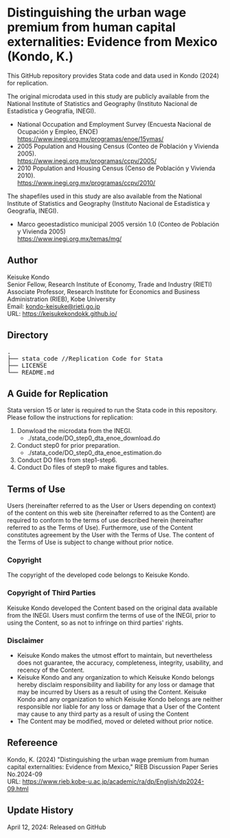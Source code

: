# Distinguishing the urban wage premium from human capital externalities: Evidence from Mexico (Kondo, K.)

This GitHub repository provides Stata code and data used in Kondo (2024) for replication.

The original microdata used in this study are publicly available from the National Institute of Statistics and Geography (Instituto Nacional de Estadística y Geografía, INEGI).

- National Occupation and Employment Survey (Encuesta Nacional de Ocupación y Empleo, ENOE)<br /> 
https://www.inegi.org.mx/programas/enoe/15ymas/
- 2005 Population and Housing Census (Conteo de Población y Vivienda 2005). <br /> 
https://www.inegi.org.mx/programas/ccpv/2005/
- 2010 Population and Housing Census (Censo de Población y Vivienda 2010). <br /> 
https://www.inegi.org.mx/programas/ccpv/2010/

The shapefiles used in this study are also available from the National Institute of Statistics and Geography (Instituto Nacional de Estadística y Geografía, INEGI).

- Marco geoestadístico municipal 2005 versión 1.0 (Conteo de Población y Vivienda 2005) <br />
https://www.inegi.org.mx/temas/mg/

## Author
Keisuke Kondo  
Senior Fellow, Research Institute of Economy, Trade and Industry (RIETI)  
Associate Professor, Research Institute for Economics and Business Administration (RIEB), Kobe University  
Email: kondo-keisuke@rieti.go.jp  
URL: https://keisukekondokk.github.io/  

## Directory

<pre>
.
├── stata_code //Replication Code for Stata
├── LICENSE
└── README.md
</pre>

## A Guide for Replication

Stata version 15 or later is required to run the Stata code in this repository. Please follow the instructions for replication:

1. Donwload the microdata from the INEGI.
    - ./stata_code/DO_step0_dta_enoe_download.do
2. Conduct step0 for prior preparation.
    - ./stata_code/DO_step0_dta_enoe_estimation.do
3. Conduct DO files from step1-step6.
4. Conduct Do files of step9 to make figures and tables.
 

## Terms of Use
Users (hereinafter referred to as the User or Users depending on context) of the content on this web site (hereinafter referred to as the Content) are required to conform to the terms of use described herein (hereinafter referred to as the Terms of Use). Furthermore, use of the Content constitutes agreement by the User with the Terms of Use. The content of the Terms of Use is subject to change without prior notice.

### Copyright
The copyright of the developed code belongs to Keisuke Kondo.

### Copyright of Third Parties
Keisuke Kondo developed the Content based on the original data available from the INEGI. Users must confirm the terms of use of the INEGI, prior to using the Content, so as not to infringe on third parties' rights.

### Disclaimer
<ul>
<li>Keisuke Kondo makes the utmost effort to maintain, but nevertheless does not guarantee, the accuracy, completeness, integrity, usability, and recency of the Content.</li>
<li> Keisuke Kondo and any organization to which Keisuke Kondo belongs hereby disclaim responsibility and liability for any loss or damage that may be incurred by Users as a result of using the Content. Keisuke Kondo and any organization to which Keisuke Kondo belongs are neither responsible nor liable for any loss or damage that a User of the Content may cause to any third party as a result of using the Content</li>
<li>The Content may be modified, moved or deleted without prior notice.</li>
</ul>

## Refereence

Kondo, K. (2024) "Distinguishing the urban wage premium from human capital externalities: Evidence from Mexico," RIEB Discussion Paper Series No.2024-09  
URL: https://www.rieb.kobe-u.ac.jp/academic/ra/dp/English/dp2024-09.html

## Update History

April 12, 2024: Released on GitHub  
